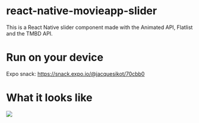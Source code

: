 # react-native-movieapp-slider
This is a React Native slider component made with the Animated API, Flatlist and the TMBD API.

# Run on your device
Expo snack: https://snack.expo.io/@jacquesikot/70cbb0

# What it looks like
![](iosView.gif)
